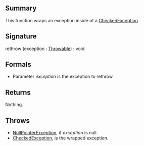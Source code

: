 ## Summary

This function wraps an exception inside of a [CheckedException](https://mackenzie-high.github.io/autumn/javadoc/autumn/lang/exceptions/CheckedException.html).

## Signature

rethrow (exception : [Throwable](https://docs.oracle.com/javase/7/docs/api/java/lang/Throwable.html)) : void

## Formals

+ Parameter <i>exception</i> is the exception to rethrow.

## Returns

Nothing.

## Throws

+ [NullPointerException](https://docs.oracle.com/javase/7/docs/api/java/lang/NullPointerException.html), if <i>exception</i> is null.
+ [CheckedException](https://mackenzie-high.github.io/autumn/javadoc/autumn/lang/exceptions/CheckedException.html), is the wrapped exception.

